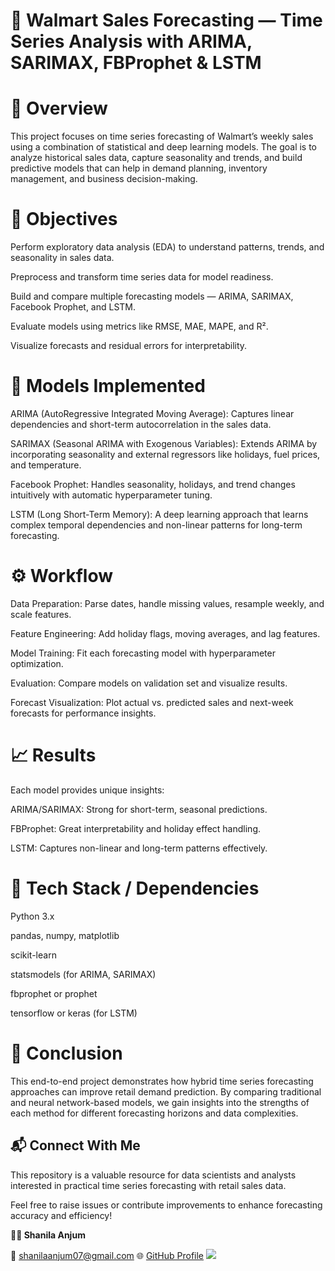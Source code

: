 # 🛒 Walmart Sales Forecasting — Time Series Analysis with ARIMA, SARIMAX, FBProphet & LSTM

# 📘 Overview

This project focuses on time series forecasting of Walmart’s weekly sales using a combination of statistical and deep learning models. The goal is to analyze historical sales data, capture seasonality and trends, and build predictive models that can help in demand planning, inventory management, and business decision-making.

# 🚀 Objectives

Perform exploratory data analysis (EDA) to understand patterns, trends, and seasonality in sales data.

Preprocess and transform time series data for model readiness.

Build and compare multiple forecasting models — ARIMA, SARIMAX, Facebook Prophet, and LSTM.

Evaluate models using metrics like RMSE, MAE, MAPE, and R².

Visualize forecasts and residual errors for interpretability.

# 🧠 Models Implemented

ARIMA (AutoRegressive Integrated Moving Average):
Captures linear dependencies and short-term autocorrelation in the sales data.

SARIMAX (Seasonal ARIMA with Exogenous Variables):
Extends ARIMA by incorporating seasonality and external regressors like holidays, fuel prices, and temperature.

Facebook Prophet:
Handles seasonality, holidays, and trend changes intuitively with automatic hyperparameter tuning.

LSTM (Long Short-Term Memory):
A deep learning approach that learns complex temporal dependencies and non-linear patterns for long-term forecasting.

# ⚙️ Workflow

Data Preparation: Parse dates, handle missing values, resample weekly, and scale features.

Feature Engineering: Add holiday flags, moving averages, and lag features.

Model Training: Fit each forecasting model with hyperparameter optimization.

Evaluation: Compare models on validation set and visualize results.

Forecast Visualization: Plot actual vs. predicted sales and next-week forecasts for performance insights.

# 📈 Results

Each model provides unique insights:

ARIMA/SARIMAX: Strong for short-term, seasonal predictions.

FBProphet: Great interpretability and holiday effect handling.

LSTM: Captures non-linear and long-term patterns effectively.

# 🧩 Tech Stack / Dependencies

Python 3.x

pandas, numpy, matplotlib

scikit-learn

statsmodels (for ARIMA, SARIMAX)

fbprophet or prophet

tensorflow or keras (for LSTM)

# 🏁 Conclusion

This end-to-end project demonstrates how hybrid time series forecasting approaches can improve retail demand prediction. By comparing traditional and neural network-based models, we gain insights into the strengths of each method for different forecasting horizons and data complexities.

## 📬 Connect With Me

This repository is a valuable resource for data scientists and analysts interested in practical time series forecasting with retail sales data.

Feel free to raise issues or contribute improvements to enhance forecasting accuracy and efficiency!

**👩‍💻 Shanila Anjum**

📧 [shanilaanjum07@gmail.com](mailto:shanilaanjum07@gmail.com)
🌐 [GitHub Profile](https://github.com/Shaneela07)
 [![](https://img.shields.io/badge/LinkedIn-0077B5?style=for-the-badge&logo=linkedin&logoColor=white)](https://www.linkedin.com/in//shaneela-anjum/)

